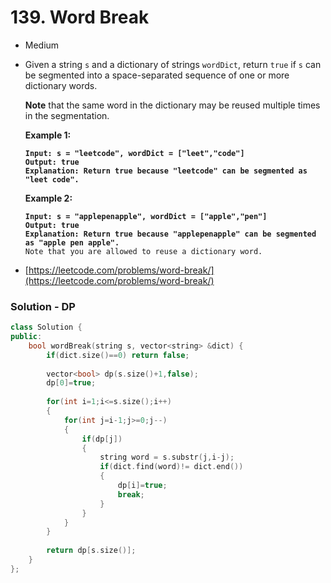 # 139. Word Break

* Medium
*   Given a string `s` and a dictionary of strings `wordDict`, return `true` if `s` can be segmented into a space-separated sequence of one or more dictionary words.

    **Note** that the same word in the dictionary may be reused multiple times in the segmentation.

    &#x20;

    **Example 1:**

    <pre><code><strong>Input: s = "leetcode", wordDict = ["leet","code"]
    </strong><strong>Output: true
    </strong><strong>Explanation: Return true because "leetcode" can be segmented as "leet code".
    </strong></code></pre>

    **Example 2:**

    <pre><code><strong>Input: s = "applepenapple", wordDict = ["apple","pen"]
    </strong><strong>Output: true
    </strong><strong>Explanation: Return true because "applepenapple" can be segmented as "apple pen apple".
    </strong>Note that you are allowed to reuse a dictionary word.
    </code></pre>
* [https://leetcode.com/problems/word-break/](https://leetcode.com/problems/word-break/)

### Solution - DP

```cpp
class Solution {
public:
    bool wordBreak(string s, vector<string> &dict) {
        if(dict.size()==0) return false;
        
        vector<bool> dp(s.size()+1,false);
        dp[0]=true;
        
        for(int i=1;i<=s.size();i++)
        {
            for(int j=i-1;j>=0;j--)
            {
                if(dp[j])
                {
                    string word = s.substr(j,i-j);
                    if(dict.find(word)!= dict.end())
                    {
                        dp[i]=true;
                        break; 
                    }
                }
            }
        }
        
        return dp[s.size()];
    }
};
```
